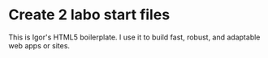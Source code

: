 # Create 2 labo start files
This is Igor's HTML5 boilerplate. I use it to build fast, robust, and adaptable web apps or sites.
